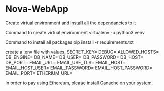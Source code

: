 # Nova-WebApp

Create virtual environment and install all the dependancies to it

Command to create virtual environment
virtualenv -p python3 venv

Command to install all packages
pip install -r requirements.txt

create a .env file with values,
SECRET_KEY=
DEBUG=
ALLOWED_HOSTS=
DB_ENGINE=
DB_NAME=
DB_USER=
DB_PASSWORD=
DB_HOST=
DB_PORT=
EMAIL_URL=
EMAIL_USE_TLS=
EMAIL_HOST=
EMAIL_HOST_USER=
EMAIL_PASSWORD=
EMAIL_HOST_PASSWORD=
EMAIL_PORT=
ETHERIUM_URL=

In order to pay using Ethereum, please install Ganache on your system.
